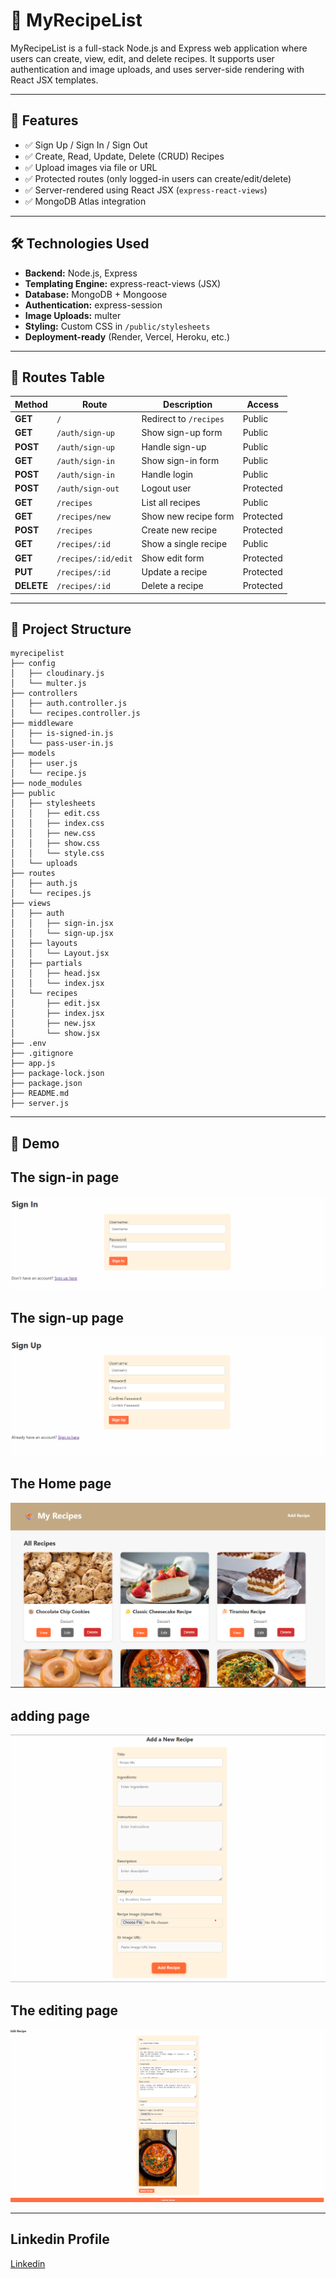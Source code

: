 # 🍲 MyRecipeList

MyRecipeList is a full-stack Node.js and Express web application where users can create, view, edit, and delete recipes. It supports user authentication and image uploads, and uses server-side rendering with React JSX templates.

---

## 🚀 Features

- ✅ Sign Up / Sign In / Sign Out  
- ✅ Create, Read, Update, Delete (CRUD) Recipes  
- ✅ Upload images via file or URL  
- ✅ Protected routes (only logged-in users can create/edit/delete)  
- ✅ Server-rendered using React JSX (`express-react-views`)  
- ✅ MongoDB Atlas integration  

---

## 🛠️ Technologies Used

- **Backend:** Node.js, Express  
- **Templating Engine:** express-react-views (JSX)  
- **Database:** MongoDB + Mongoose  
- **Authentication:** express-session  
- **Image Uploads:** multer  
- **Styling:** Custom CSS in `/public/stylesheets`  
- **Deployment-ready** (Render, Vercel, Heroku, etc.)  

---

## 📌 Routes Table

| Method     | Route               | Description            | Access    |
| ---------- | ------------------- | ---------------------- | --------- |
| **GET**    | `/`                 | Redirect to `/recipes` | Public    |
| **GET**    | `/auth/sign-up`     | Show sign-up form      | Public    |
| **POST**   | `/auth/sign-up`     | Handle sign-up         | Public    |
| **GET**    | `/auth/sign-in`     | Show sign-in form      | Public    |
| **POST**   | `/auth/sign-in`     | Handle login           | Public    |
| **POST**   | `/auth/sign-out`    | Logout user            | Protected |
| **GET**    | `/recipes`          | List all recipes       | Public    |
| **GET**    | `/recipes/new`      | Show new recipe form   | Protected |
| **POST**   | `/recipes`          | Create new recipe      | Protected |
| **GET**    | `/recipes/:id`      | Show a single recipe   | Public    |
| **GET**    | `/recipes/:id/edit` | Show edit form         | Protected |
| **PUT**    | `/recipes/:id`      | Update a recipe        | Protected |
| **DELETE** | `/recipes/:id`      | Delete a recipe        | Protected |


---

## 📁 Project Structure

```plaintext
myrecipelist
├── config
│   ├── cloudinary.js
│   └── multer.js
├── controllers
│   ├── auth.controller.js
│   └── recipes.controller.js
├── middleware
│   ├── is-signed-in.js
│   └── pass-user-in.js
├── models
│   ├── user.js
│   └── recipe.js
├── node_modules
├── public
│   ├── stylesheets
│   │   ├── edit.css
│   │   ├── index.css
│   │   ├── new.css
│   │   ├── show.css
│   │   └── style.css
│   └── uploads
├── routes
│   ├── auth.js
│   └── recipes.js
├── views
│   ├── auth
│   │   ├── sign-in.jsx
│   │   └── sign-up.jsx
│   ├── layouts
│   │   └── Layout.jsx
│   ├── partials
│   │   ├── head.jsx
│   │   └── index.jsx
│   └── recipes
│       ├── edit.jsx
│       ├── index.jsx
│       ├── new.jsx
│       └── show.jsx
├── .env
├── .gitignore
├── app.js
├── package-lock.json
├── package.json
├── README.md
├── server.js
```
---

## 📸 Demo

## The sign-in page
![alt text](image.png)

## The sign-up page
![alt text](image-2.png)

## The Home page
![alt text](image-1.png)

## adding page
![alt text](image-3.png)

## The editing page
![alt text](image-4.png)


---

## Linkedin Profile
[Linkedin](https://www.linkedin.com/in/abdulrazaq-hassan-3q/)